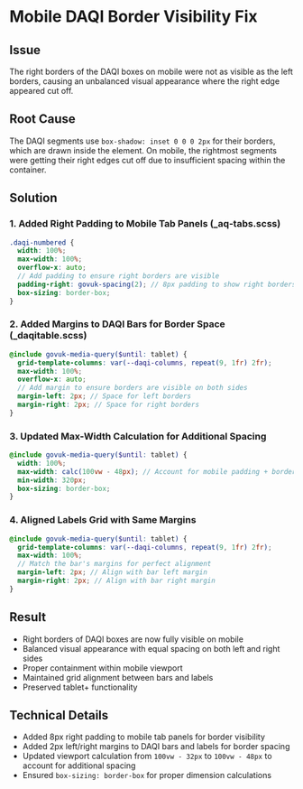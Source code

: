 # Mobile DAQI Border Visibility Fix

## Issue

The right borders of the DAQI boxes on mobile were not as visible as the left borders, causing an unbalanced visual appearance where the right edge appeared cut off.

## Root Cause

The DAQI segments use `box-shadow: inset 0 0 0 2px` for their borders, which are drawn inside the element. On mobile, the rightmost segments were getting their right edges cut off due to insufficient spacing within the container.

## Solution

### 1. Added Right Padding to Mobile Tab Panels (\_aq-tabs.scss)

```scss
.daqi-numbered {
  width: 100%;
  max-width: 100%;
  overflow-x: auto;
  // Add padding to ensure right borders are visible
  padding-right: govuk-spacing(2); // 8px padding to show right borders
  box-sizing: border-box;
}
```

### 2. Added Margins to DAQI Bars for Border Space (\_daqitable.scss)

```scss
@include govuk-media-query($until: tablet) {
  grid-template-columns: var(--daqi-columns, repeat(9, 1fr) 2fr);
  max-width: 100%;
  overflow-x: auto;
  // Add margin to ensure borders are visible on both sides
  margin-left: 2px; // Space for left borders
  margin-right: 2px; // Space for right borders
}
```

### 3. Updated Max-Width Calculation for Additional Spacing

```scss
@include govuk-media-query($until: tablet) {
  width: 100%;
  max-width: calc(100vw - 48px); // Account for mobile padding + border spacing
  min-width: 320px;
  box-sizing: border-box;
}
```

### 4. Aligned Labels Grid with Same Margins

```scss
@include govuk-media-query($until: tablet) {
  grid-template-columns: var(--daqi-columns, repeat(9, 1fr) 2fr);
  max-width: 100%;
  // Match the bar's margins for perfect alignment
  margin-left: 2px; // Align with bar left margin
  margin-right: 2px; // Align with bar right margin
}
```

## Result

- Right borders of DAQI boxes are now fully visible on mobile
- Balanced visual appearance with equal spacing on both left and right sides
- Proper containment within mobile viewport
- Maintained grid alignment between bars and labels
- Preserved tablet+ functionality

## Technical Details

- Added 8px right padding to mobile tab panels for border visibility
- Added 2px left/right margins to DAQI bars and labels for border spacing
- Updated viewport calculation from `100vw - 32px` to `100vw - 48px` to account for additional spacing
- Ensured `box-sizing: border-box` for proper dimension calculations
